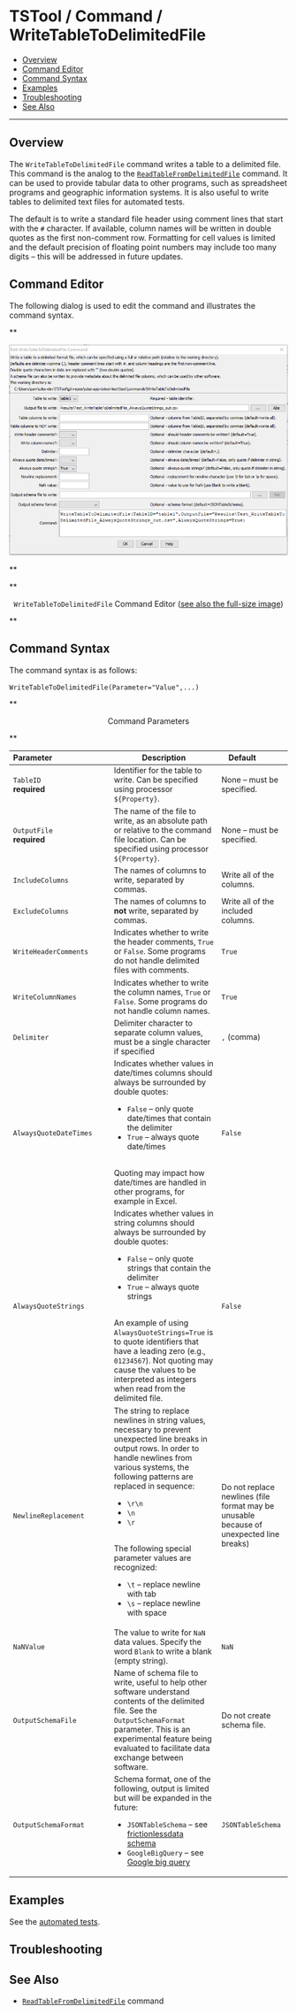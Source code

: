 # TSTool / Command / WriteTableToDelimitedFile #

* [Overview](#overview)
* [Command Editor](#command-editor)
* [Command Syntax](#command-syntax)
* [Examples](#examples)
* [Troubleshooting](#troubleshooting)
* [See Also](#see-also)

-------------------------

## Overview ##

The `WriteTableToDelimitedFile` command writes a table to a delimited file.
This command is the analog to the
[`ReadTableFromDelimitedFile`](../ReadTableFromDelimitedFile/ReadTableFromDelimitedFile.md) command.
It can be used to provide tabular data to other programs, such as spreadsheet programs and geographic information systems.
It is also useful to write tables to delimited text files for automated tests.

The default is to write a standard file header using comment lines that start with the `#` character.
If available, column names will be written in double quotes as the first non-comment row.
Formatting for cell values is limited and the default precision of floating point numbers
may include too many digits – this will be addressed in future updates.

## Command Editor ##

The following dialog is used to edit the command and illustrates the command syntax.

**<p style="text-align: center;">
![WriteTableToDelimitedFile](WriteTableToDelimitedFile.png)
</p>**

**<p style="text-align: center;">
`WriteTableToDelimitedFile` Command Editor (<a href="../WriteTableToDelimitedFile.png">see also the full-size image</a>)
</p>**

## Command Syntax ##

The command syntax is as follows:

```text
WriteTableToDelimitedFile(Parameter="Value",...)
```
**<p style="text-align: center;">
Command Parameters
</p>**

| **Parameter**&nbsp;&nbsp;&nbsp;&nbsp;&nbsp;&nbsp;&nbsp;&nbsp;&nbsp;&nbsp;&nbsp;&nbsp;&nbsp;&nbsp;&nbsp;&nbsp;&nbsp;&nbsp;&nbsp;&nbsp;&nbsp;&nbsp;&nbsp;&nbsp;&nbsp;&nbsp; | **Description** | **Default**&nbsp;&nbsp;&nbsp;&nbsp;&nbsp;&nbsp;&nbsp;&nbsp;&nbsp;&nbsp; |
| --------------|-----------------|----------------- |
|`TableID`<br>**required**|Identifier for the table to write.  Can be specified using processor `${Property}`.|None – must be specified.|
|`OutputFile`<br>**required**|The name of the file to write, as an absolute path or relative to the command file location.  Can be specified using processor `${Property}`.|None – must be specified.|
|`IncludeColumns`|The names of columns to write, separated by commas.|Write all of the columns.|
|`ExcludeColumns`|The names of columns to **not** write, separated by commas.|Write all of the included columns.|
|`WriteHeaderComments`|Indicates whether to write the header comments, `True` or `False`.  Some programs do not handle delimited files with comments.|`True`|
|`WriteColumnNames`|Indicates whether to write the column names, `True` or `False`.  Some programs do not handle column names. |`True`|
|`Delimiter`|Delimiter character to separate column values, must be a single character if specified |`,` (comma)|
|`AlwaysQuoteDateTimes`|Indicates whether values in date/times columns should always be surrounded by double quotes:<ul><li>`False` – only quote date/times that contain the delimiter</li><li>`True` – always quote date/times</li></ul><br>Quoting may impact how date/times are handled in other programs, for example in Excel.|`False`|
|`AlwaysQuoteStrings`|Indicates whether values in string columns should always be surrounded by double quotes:<ul><li>`False` – only quote strings that contain the delimiter</li><li>`True` – always quote strings</li></ul><br>An example of using `AlwaysQuoteStrings=True` is to quote identifiers that have a leading zero (e.g., `01234567`).  Not quoting may cause the values to be interpreted as integers when read from the delimited file.|`False`|
|`NewlineReplacement`|The string to replace newlines in string values, necessary to prevent unexpected line breaks in output rows.  In order to handle newlines from various systems, the following patterns are replaced in sequence:<ul><li>`\r\n`</li><li>`\n`</li><li>`\r`</li></ul><br>The following special parameter values are recognized:<ul><li>`\t` – replace newline with tab</li><li>`\s` – replace newline with space|Do not replace newlines (file format may be unusable because of unexpected line breaks)|
|`NaNValue`|The value to write for `NaN` data values.  Specify the word `Blank` to write a blank (empty string).|`NaN`|
|`OutputSchemaFile`|Name of schema file to write, useful to help other software understand contents of the delimited file.  See the `OutputSchemaFormat` parameter.  This is an experimental feature being evaluated to facilitate data exchange between software.|Do not create schema file.|
|`OutputSchemaFormat`|Schema format, one of the following, output is limited but will be expanded in the future:<ul><li>`JSONTableSchema` – see [frictionlessdata schema](http://specs.frictionlessdata.io/json-table-schema)</li><li>`GoogleBigQuery` – see [Google big query](https://cloud.google.com/bigquery/docs/reference/rest/v2/tables)</li></ul>| `JSONTableSchema`|

## Examples ##

See the [automated tests](https://github.com/OpenCDSS/cdss-app-tstool-test/tree/master/test/commands/WriteTableToDelimitedFile).

## Troubleshooting ##

## See Also ##

* [`ReadTableFromDelimitedFile`](../ReadTableFromDelimitedFile/ReadTableFromDelimitedFile.md) command
